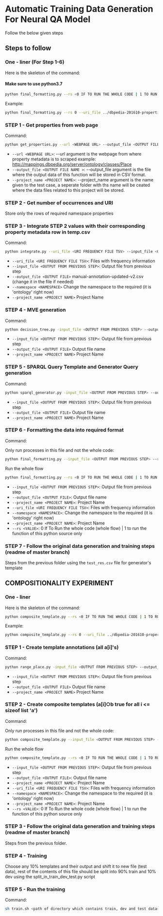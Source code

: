 # Automatic Training Data Generation For Neural QA Model

Follow the below given steps

## Steps to follow

### One - liner (For Step 1-6)

Here is the skeleton of the command:

#### Make sure to use python3.7

``` bash
python final_formatting.py --rs <0 IF TO RUN THE WHOLE CODE | 1 TO RUN THE FUNTION OF THIS PYHTON SOURCE ONLY> --uri_file <URI FREQUENCY FILE TSV> --url <WEBPAGE URL> --output_file <OUTPUT FILE NAME > --project_name <PROJECT NAME> --namespace <NAMESPACE>
```

Example:

```bash
python final_formatting.py --rs 0 --uri_file ../dbpedia-201610-properties.tsv --url http://mappings.dbpedia.org/server/ontology/classes/Place --output_file test_res.csv --project_name test --namespace ontology

```

### STEP 1 - Get properties from web page

Command:

```bash
python get_properties.py --url <WEBPAGE URL> --output_file <OUTPUT FILE NAME > --project_name <PROJECT NAME>
```

- `--url <WEBPAGE URL>`: --url argument is the webpage from where property metadata is to scraped example: http://mappings.dbpedia.org/server/ontology/classes/Place
- `--output_file <OUTPUT FILE NAME >`:  --output_file argument is the file where the output data of this function will be stored in CSV format.
- `--project_name <PROJECT NAME>`:  --project_name argument is the name given to the test case, a seperate folder with ths name will be ceated where the data files related to this project will be stored.

### STEP 2 - Get number of occurrences and URI

Store only the rows of required namespace properties

### STEP 3 - Integrate STEP 2 values with their corresponding property metadata row in temp.csv

Command:

``` bash
python integrate.py --uri_file <URI FREQUENCY FILE TSV> --input_file <OUTPUT FROM PREVIOUS STEP> --output_file <OUTPUT FILE> --project_name <PROJECT NAME> --namespace <NAMESPACE>
```

- `--uri_file <URI FREQUENCY FILE TSV>`: Files with frequency information
- `--input_file <OUTPUT FROM PREVIOUS STEP>`: Output file from previous step  
- `--output_file <OUTPUT FILE>` manual-annotation-updated-v2.csv (change it in the file if needed)
- `--namespace <NAMESPACE>` Change the namespace to the required (it is 'ontology' right now)
- `--project_name <PROJECT NAME>` Project Name

### STEP 4 - MVE generation

Command:

```bash
python decision_tree.py -input_file <OUTPUT FROM PREVIOUS STEP> --output_file <OUTPUT FILE> --project_name <PROJECT NAME>
```

- `--input_file <OUTPUT FROM PREVIOUS STEP>`: Output file from previous step  
- `--output_file <OUTPUT FILE>` Output file name
- `--project_name <PROJECT NAME>` Project Name

### STEP 5 - SPARQL Query Template and Generator Query generation

Command:

```bash
python sparql_generator.py -input_file <OUTPUT FROM PREVIOUS STEP> --output_file <OUTPUT FILE> --project_name <PROJECT NAME>
```

- `--input_file <OUTPUT FROM PREVIOUS STEP>`: Output file from previous step  
- `--output_file <OUTPUT FILE>` Output file name
- `--project_name <PROJECT NAME>` Project Name

### STEP 6 - Formatting the data into required format

Command:

Only run processes in this file and not the whole code:

```bash
python final_formatting.py --input_file <OUTPUT FROM PREVIOUS STEP> --rs <0 IF TO RUN THE WHOLE CODE | 1 TO RUN THE FUNTION OF THIS PYHTON SOURCE ONLY> --project_name <PROJECT NAME> --output_file <OUTPUT FILE>
```

Run the whole flow

```bash
python final_formatting.py --rs <0 IF TO RUN THE WHOLE CODE | 1 TO RUN THE FUNTION OF THIS PYHTON SOURCE ONLY> --uri_file <URI FREQUENCY FILE TSV> --url <WEBPAGE URL> --output_file <OUTPUT FILE NAME > --project_name <PROJECT NAME> --namespace <NAMESPACE>
```

- `--input_file <OUTPUT FROM PREVIOUS STEP>`: Output file from previous step  
- `--output_file <OUTPUT FILE>`: Output file name
- `--project_name <PROJECT NAME>`: Project Name
- `--uri_file <URI FREQUENCY FILE TSV>`: Files with frequency information
- `--namespace <NAMESPACE>`: Change the namespace to the required (it is 'ontology' right now)
- `--project_name <PROJECT NAME>`: Project Name
- `--rs <VALUE>`: 0 If To Run the whole code (whole flow) | 1 to run the function of this python source only

### STEP 7 - Follow the original data generation and training steps (readme of master branch)

Steps from the previous folder using the `test_res.csv` file for generator's template

## COMPOSITIONALITY EXPERIMENT

### One - liner

Here is the skeleton of the command:

``` bash
python composite_template.py --rs <0 IF TO RUN THE WHOLE CODE | 1 TO RUN THE FUNTION OF THIS PYHTON SOURCE ONLY> --uri_file <URI FREQUENCY FILE TSV> --url <WEBPAGE URL> --output_file <OUTPUT FILE NAME > --project_name <PROJECT NAME> --namespace <NAMESPACE>
```

Example:

```bash
python composite_template.py --rs 0 --uri_file ../dbpedia-201610-properties.tsv --url http://mappings.dbpedia.org/server/ontology/classes/Place --output_file test_res.csv --project_name test --namespace ontology

```


### STEP 1 - Create template annotations (all a[i]'s)

Command:

```bash
python range_place.py -input_file <OUTPUT FROM PREVIOUS STEP> --output_file <OUTPUT FILE> --project_name <PROJECT NAME>
```

- `--input_file <OUTPUT FROM PREVIOUS STEP>`: Output file from previous step  
- `--output_file <OUTPUT FILE>` Output file name
- `--project_name <PROJECT NAME>` Project Name

### STEP 2 - Create composite templates (a[i]○b true for all i <= sizeof list 'a')

Command:

Only run processes in this file and not the whole code:

```bash
python composite_template.py --input_file <OUTPUT FROM PREVIOUS STEP> --rs <0 IF TO RUN THE WHOLE CODE | 1 TO RUN THE FUNTION OF THIS PYHTON SOURCE ONLY> --project_name <PROJECT NAME> --output_file <OUTPUT FILE>
```

Run the whole flow

```bash
python composite_template.py --rs <0 IF TO RUN THE WHOLE CODE | 1 TO RUN THE FUNTION OF THIS PYHTON SOURCE ONLY> --uri_file <URI FREQUENCY FILE TSV> --url <WEBPAGE URL> --output_file <OUTPUT FILE NAME > --project_name <PROJECT NAME> --namespace <NAMESPACE>
```

- `--input_file <OUTPUT FROM PREVIOUS STEP>`: Output file from previous step  
- `--output_file <OUTPUT FILE>`: Output file name
- `--project_name <PROJECT NAME>`: Project Name
- `--uri_file <URI FREQUENCY FILE TSV>`: Files with frequency information
- `--namespace <NAMESPACE>`: Change the namespace to the required (it is 'ontology' right now)
- `--project_name <PROJECT NAME>`: Project Name
- `--rs <VALUE>`: 0 If To Run the whole code (whole flow) | 1 to run the function of this python source only

### STEP 3 - Follow the original data generation and training steps (readme of master branch)

Steps from the previous folder.

### STEP 4 - Training

Choose any 10% templates and their output and shift it to new file (test data), rest of the contents of this file should be split into 90% train and 10% dev using the split_in_train_dev_test.py script

### STEP 5 - Run the training

Command:

```bash
sh train.sh <path of directory which contains train, dev and test data>
```
